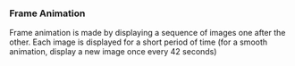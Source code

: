 ### Frame Animation

Frame animation is made by displaying a sequence of images one after the other. Each image is displayed for a short period of time 
(for a smooth animation, display a new image once every 42 seconds)

